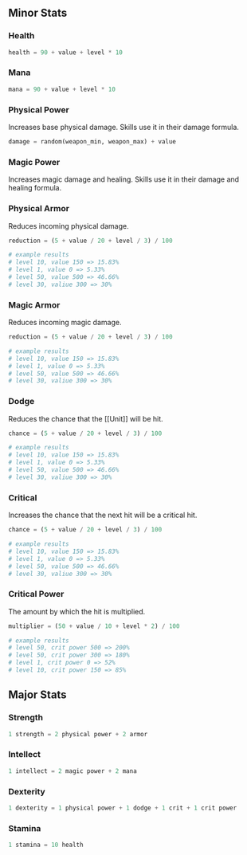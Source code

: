 ## Minor Stats
### Health
```python
health = 90 + value + level * 10
```
### Mana
```python
mana = 90 + value + level * 10
```
### Physical Power
Increases base physical damage. Skills use it in their damage formula.
```python
damage = random(weapon_min, weapon_max) + value
```
### Magic Power
Increases magic damage and healing. Skills use it in their damage and healing formula.
### Physical Armor
Reduces incoming physical damage.
```python
reduction = (5 + value / 20 + level / 3) / 100

# example results
# level 10, value 150 => 15.83%
# level 1, value 0 => 5.33%
# level 50, value 500 => 46.66%
# level 30, valiue 300 => 30%
```
### Magic Armor
Reduces incoming magic damage.
```python
reduction = (5 + value / 20 + level / 3) / 100

# example results
# level 10, value 150 => 15.83%
# level 1, value 0 => 5.33%
# level 50, value 500 => 46.66%
# level 30, valiue 300 => 30%
```
### Dodge
Reduces the chance that the [[Unit]] will be hit.
```python
chance = (5 + value / 20 + level / 3) / 100

# example results
# level 10, value 150 => 15.83%
# level 1, value 0 => 5.33%
# level 50, value 500 => 46.66%
# level 30, valiue 300 => 30%
```
### Critical
Increases the chance that the next hit will be a critical hit.
```python
chance = (5 + value / 20 + level / 3) / 100

# example results
# level 10, value 150 => 15.83%
# level 1, value 0 => 5.33%
# level 50, value 500 => 46.66%
# level 30, valiue 300 => 30%
```
### Critical Power
The amount by which the hit is multiplied.
```python
multiplier = (50 + value / 10 + level * 2) / 100

# example results
# level 50, crit power 500 => 200%
# level 50, crit power 300 => 180%
# level 1, crit power 0 => 52%
# level 10, crit power 150 => 85%
```
## Major Stats
### Strength 
```python
1 strength = 2 physical power + 2 armor
```
### Intellect
```python
1 intellect = 2 magic power + 2 mana
```
### Dexterity
```python
1 dexterity = 1 physical power + 1 dodge + 1 crit + 1 crit power 
```
### Stamina
```python
1 stamina = 10 health
```